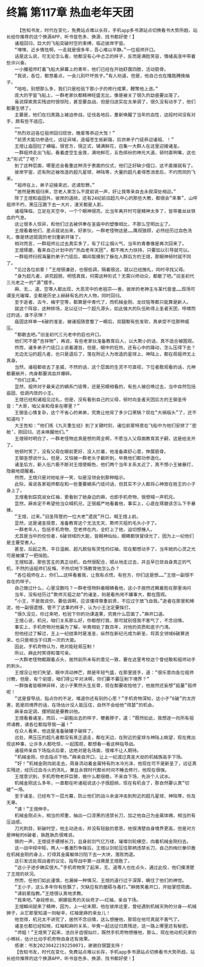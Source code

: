 # 终篇 第117章 热血老年天团
        【告知书友，时代在变化，免费站点难以长存，手机app多书源站点切换看书大势所趋，站长给你推荐的这个换源APP，听书音色多、换源、找书都好使！】
       诸祖回归，巨大的飞船突破时空的束缚，临近彼岸宇宙。
       “嘿嘿，近乡情怯啊，一走就是很多年，吾心难以平静。”一位祖师开口。
       话是这么说，可无论怎么看，他都没有心中忐忑的样子，反而是满脸笑容，情绪高涨中带着些许兴奋。
       一小撮祖师盯着飞船大屏幕上的青年，他们已经在开始舒展四肢，活动筋骨。
       “我说，各位，都悠着点，一会儿别吓坏孩子。”有人劝道，但是，他自己也在撸胳膊挽袖子。
       “哈哈，别想那么多，我们只是检验下那小子的修行成果，鞭策他上进。”
       庞大的宇宙飞船上，一群老家伙都精神旺盛无比，像是被关了很久的勐兽要出笼了。
       虽说探索真实残迹时很惊险，甚至要血战，但是归途实在太单调了，很久没有动手了，他们都要生锈了。
       主要是，他们在归真路上被迫参战，征伐各地后，重新唤醒了当年的血性，这段时间没有对手，颇有些不适应。
       ……
       “热烈欢迎各位祖师回归现世，晚辈等恭迎大驾！”
       “前贤大能功参造化，远征异域，造福苍生拓新路，后世弟子门徒恭迎诸祖、！”
       王煊让庙固拉了横幅，很官方，很正式，铺满鲜花，召集一大群人在这里迎接诸圣。
       一群祖师走出飞船，看着虚空生金莲，满地鲜花，五色缤纷的神光大道，顿时直咧嘴，这也太“形式”了吧？
       到了这种层面，哪里还会看重这种流于表面的仪式，他们正好缺少借口，这不直接就有了。
       彼岸宇宙，还有附近被改造的超凡星球、神陆等，大量的超凡者得悉消息后，不约而同的飞来。
       “祖师在上，弟子迎接来迟，还请恕罪。”
       “居然是教祖归来，您老人家怎么不提前说一声，好让我等亲自去永寂深处相迎。”
       除了王煊和庙固外，彼岸的道统，还有24纪前旧超凡中心的那些大教，都很会“来事”，山呼祖师不朽，黑压压跪下去一大片，漫天都是人影。
       诸祖降临，立足在天空中，一个个眼神很亮，比当年离开时可是精神太多了，皆带着丝丝铁血的气息。
       这让很多人惊异，和他们过去被供奉在圣庙中的塑像相比，不那么空明出尘了。
       王煊看着他们，差点就说出来，好家伙，一群老怪物这是……鹰视狼顾，必然经历过血色洗礼，像是锈迹斑斑的老剑重新开锋了。
       相对而言，一群祖师比过去真实多了，有了红尘烟火气，当年的青春像是再次回来了。
       王煊琢磨，看来自己计划中的“热血老年天团”，都不用大力扶持，只要加以引导就可以。
       一群祖师扫视海量的弟子门徒后，瞬间踅摸到了躲在人群后方的王煊，那眼神顿时就不同了。
       “见过各位前辈！”王煊很谦逊，也很低调，隔着很远，就以已经施礼，同时寻找父母。
       “身为超凡者，讲究超脱，明悟真我，何需这种形式？无需兴师动众，都散了吧。”旧圣初代三元老之一的“源”摆手。
       麻、无、、道、空等人都出现，大恶灵中的老祖宗——善，彼岸的老神主与某代兽皇……现场可谓圣光璀璨，全都是历史上赫赫有名的大人物，同时回归。
       至于逝者、古今、梅宇空等，都算是中青代了，而机械金刚、龙纹铭等都只能算是新人。
       就这个阵容，这种排场，足以征讨一个超凡源头，如此强大的队伍称得上圣者天团，呼啸而过的话，谁不忌惮？
       庙固这样单一6破的准圣，被诸祖随意瞥了一眼后，双腿都有些发软，真承受不住那种威压。
       “都散去吧。”旧圣初代三元老中的启也开口。
       他们可不是“吉祥物”，再说，有些老家伙准备教育后人，以大欺小的话，真不适合被围观。
       然而，诸多弟子门徒口上说着遵旨，但是，眼中的狂热，还有心中的躁动，怎么压得下去？
       无边无沿的超凡者，也只是退后了，落在附近人为改造的星球上、神陆上，都在观祖师无上真身。
       当然，诸祖都收去了圣威，不然的话，这个层面的生灵不可直视，下位者敢观看的话，元神都要崩开，肉身都要淌血并爆碎。
       “你们过来。”
       显然，祖师对于最亲近的嫡系门徒等，还是另眼相看的，有些人被召唤过去，当中自然包括庙固、低调内敛的小王。
       王煊已经和诸祖见过礼，但是，没有看到自己的父母，顿时向圣者天团后方的王御圣传音：“大哥，咱父亲和母亲在哪里？”
       王御圣心情复杂，这个不省心的弟弟，究竟让他背了多少口黑锅？现在“大祸临头”了，还不知道吗？
       大王告知：“他们练《九灭重生经》到了关键时刻，诸位前辈特意在飞船中为他们安排了‘密舱’，刚回归，还未唤醒他们。”
       王煊顿时明白了，一群老怪物这真是想的周全啊，不愿当人父母面教育其子嗣，这是给支开了。
       他顿时笑了，没有父母在眼前更好，没人拦着，他准备直舒心意，伸展筋骨。
       王御圣想说什么，但是，又怕被一群老头子截听到，毕竟他们都功参造化。
       诸圣后方，新人伍六极不断对王煊使眼色，他们两个当年关系太近了，真不想小王被暴打，隐蔽地提醒着。
       然而，王煊只是对他呲牙一笑，似是没领会到那种暗示。
       此际，虽说各家祖师都在和一些重要嫡系门徒问话，但其实不少人都将心神放在姓王的小子身上了。
       王煊看到窈窕淑女红袖，更看到了她身边的麻，也即手机奇物，很想喊一声机兄。
       显然，麻肯定不希望他当众喊机兄，正很威严地看着他，事实上，心底在琢磨该怎么下手暴揍。
       “王煊，过来。”旧圣阵营的一位大老“遗民”开口，喊王煊上前。
       显然，这是诸圣授意，准备教育这个无法无天、欺师灭祖的毛头小子了。
       一群老年人，包括手机奇物、空老师在内，全盯上了他，迫切想捶人。
       尤其是当中的佼佼者，6破领域的大能，皆眼神灿灿，眼睛都快冒绿光了，因为上一纪他们是主要受害人。
       甚至，后起之秀、平日温婉、超凡脱俗有灵性的红袖，现在都想动手了，当年她的心灵之光可是被摸了一把俏脸。
       王煊知道，那些苦主的真正动机，自然很配合，顺从地走过去，并且早已敛自身真正的气机，不然的话祖师们反悔，不热切地下场教育他怎么办？
       “各位祖师在上，你们……这样看着我，让我有点慌，有些方，你们这是想……”王煊一副很不自在的样子。
       自己做过什么，心里没数吗？一群老怪物斜着眼睛看他，这小子居然还觍着脸在那里询问
       当年，没有经历过“欺师灭祖之劫”的诸圣，则是看热闹不嫌事大，都在围观。
       “小王，不是我说你，要低调啊，应该懂得尊重前贤，不应过于放飞自我。”逝者在那里和稀泥，他一副很遗憾、管不了这事的样子，认为小王注定要挨打。
       “很久没见，你过来吧，检验下你的功课道果，究竟什么层面了。”麻开口道。
       王煊心说，机兄，咱们关系那么好，你都想打我，那可就别怪我不客气了，不念旧情。
       事实上，手机奇物对他最为了解，毕竟相处了数百年，对他的资质和底子门清。
       但他经过了解过，王上一纪结束时是准圣，纵然在新纪元成为新圣，将其全领域6破算进来，也只是相当于归真一次的大能。
       因此，手机奇物认为，绝对能轻易压制！
       所以，麻此时笑得和蔼可亲。
       一大群老怪物都跟着点头，居然前所未有的意见一致，要在这里考校这个曾经敢和祖师动手的刺头。
       王煊没让他们失望，眼中流动神芒，颇是年轻气盛，在那里搓手，道：“很乐意向各位祖师讨教，但是，有个前提，咱们得公平对决啊，你们要不要压制下境界？”
       一群强者皆眼神异样，这小子果然头生反骨，现在都要收拾他了，他居然还妄想“掂量”祖师呢！
       “这是督导战，指点你的不足，难道你还有别的心思？”手机奇物深知，这小子“6破”的太厉害，若是同境界的话，在场估计没人能压住，自然不会给他“得瑟”的机会。
       麻亲自定调，摆明就是要教训他。
       王煊看着诸圣，而后，一副豁出去的样子，梗着脖子，道：“既然如此，我想逐一向所有祖师请教，请各位都指导我一遍！”
       在众人看来，他这是准备破罐子破摔了。
       远处，黑压压的超凡者都没有真正退走，都在天边，在附近的星球与神陆上眺望，现在竟出现这种事，让许多人都吃惊，一起围观，都想看一看这种指导战。
       诸祖师亲自下场指点后辈，这绝对是名场面，很难不让人期待。
       “机械金刚，你去指点下他。”麻亲自开口，让上一纪渡过真圣大劫的机械族高手下场。
       “好！”机械金刚向前走去，周身流动着金属特有的冰冷光泽，他现在可不是新圣了，远征真实残迹，经历过血与火的洗礼，兼且永寂时代都长时间不睡去修行，他现在很强。
       王煊意识到，手机奇物老奸巨猾，做什么都很稳，不亲自下场，先派个人试水。
       机械金刚这么多年，一直都在听诸祖说这小子很超纲，现在有机会了，那自然要认真“切磋”一场。
       至于诸圣，已经布下一层光幕，防止他们的战斗余波冲击到附近的超凡星球、神陆等，伤及无辜。
       “请！”王煊伸手。
       机械金刚点头，相当的郑重，抽出一口漆黑的违禁长刀，加之他自己为金属体魄，相当的有压迫感。
       刀光刺目，斩破时空，他主动进击，并没有轻敌的意思，他很清楚自身境界更高，但是对方是神秘的6破者，孰胜孰负很难说。
       锵的一声，王煊徒手硬撼长刀，且身前剑气亿万缕，璀璨剑轮横空，向着机械金刚扫去。
       这一战中规中矩，两人一番激烈争锋后，王煊以剑轮压住那柄违禁长刀，自己的绚烂拳印轰在机械金刚的身上，打得其金属躯体凹陷下去一大块，落败而退。
       这引发远处观战者的议论，指导战中第一战竟是王煊胜了。
       “这小子进步确实很大。”手机奇物笑了起来，无、道等人也在点头，通过此役，他们摸清楚了王煊的状况。
       然而，任他们如此谨慎，也漏掉一种情况，王煊的道行过于深厚，瞒住了他们的神觉。
       “王小子，这么多年你有些飘了，欠缺应有的磨砺与毒打。”麻微笑着开口，开始掌控局面。
       “请前辈指教。”王煊很认真地求教。
       “我来吧。”身段修长、婀娜挺秀的天纵奇才——红袖，亲自下场。
       王煊瞬间就来了精神，因为，上一纪末期，他在彼岸这里，曾经遇到机械天狗的分身——机械狮子，从它那里知道一则秘辛，红袖是麻的亲女儿！
       他觉得，机兄太不讲究了，居然不念旧情，这么想捶他，那现在他可真就不客气了。
       诸圣也都已经知晓，红袖和麻的关系，毕竟一起远征归真残迹，这一路上哪里还有秘密。
       “师姐！”王煊笑了起来，洁白牙齿很灿烂，既然手机奇物想捶他，那么，现在他动机兄家的小棉袄，估计比动手机奇物自身还有效果。
       感谢：书友20230422192250071，谢谢白银盟支持！
       【告知书友，时代在变化，免费站点难以长存，手机app多书源站点切换看书大势所趋，站长给你推荐的这个换源APP，听书音色多、换源、找书都好使！】